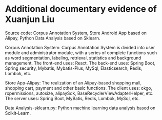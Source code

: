 # Additional documentary evidence of Xuanjun Liu
Source code: Corpus Annotation System, Store Android App based on Alipay, Python Data Analysis based on Sklearn.

Corpus Annotation System: 
            Corpus Annotation System is divided into user module and administrator module, 
            with a series of complete functions such as word segmentation, labeling, retrieval, 
            statistics and background management.
            The front-end uses: React.
            The back-end uses: Spring Boot, Spring security, Mybatis, Mybatis-Plus, MySql, Elasticsearch, Redis, Lombok, etc.

Store App-Alipay: 
            The realization of an Alipay-based shopping mall, shopping cart, payment and other basic functions.
            The client uses: okgo, rxpermissions, autosize, alipaySdk, BaseRecyclerViewAdapterHelper, etc.
            The server uses: Spring Boot, MyBatis, Redis, Lombok, MySql, etc.

Data Analysis-sklearn.py:
            Python machine learning data analysis based on Scikit-Learn.
